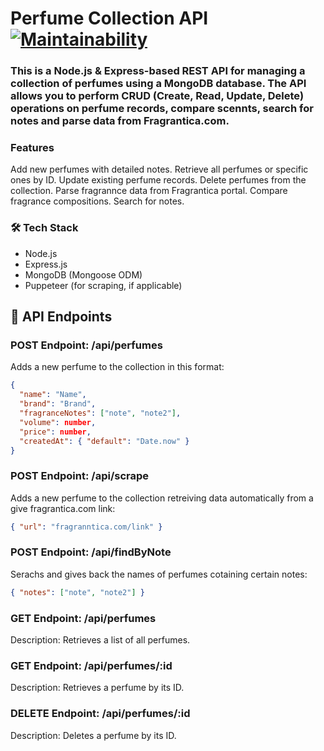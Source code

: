
# Perfume Collection API [![Maintainability](https://api.codeclimate.com/v1/badges/12f28b0b29510dc80a1b/maintainability)](https://codeclimate.com/github/EllySmith/perfume-api/maintainability)

### This is a Node.js & Express-based REST API for managing a collection of perfumes using a MongoDB database. The API allows you to perform CRUD (Create, Read, Update, Delete) operations on perfume records, compare scennts, search for notes and parse data from Fragrantica.com.

### Features

Add new perfumes with detailed notes.
Retrieve all perfumes or specific ones by ID.
Update existing perfume records.
Delete perfumes from the collection.
Parse fragrannce data from Fragrantica portal.
Compare fragrance compositions. 
Search for notes. 

### 🛠️ Tech Stack

- Node.js
- Express.js
- MongoDB (Mongoose ODM)
- Puppeteer (for scraping, if applicable)

## 📡 API Endpoints

### **POST** Endpoint: /api/perfumes

Adds a new perfume to the collection in this format:

```json
{
  "name": "Name",
  "brand": "Brand",
  "fragranceNotes": ["note", "note2"],
  "volume": number,
  "price": number,
  "createdAt": { "default": "Date.now" }
}
```

### **POST** Endpoint: /api/scrape 

Adds a new perfume to the collection retreiving data automatically from a give fragrantica.com link:

```json
{ "url": "fragranntica.com/link" }
```

### **POST** Endpoint: /api/findByNote 

Serachs and gives back the names of perfumes cotaining certain notes:

```json
{ "notes": ["note", "note2"] }
```

### **GET** Endpoint: /api/perfumes

Description: Retrieves a list of all perfumes.


### **GET** Endpoint: /api/perfumes/:id

Description: Retrieves a perfume by its ID.

### **DELETE** Endpoint: /api/perfumes/:id

Description: Deletes a perfume by its ID.